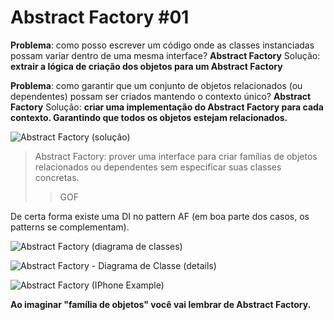 # Abstract Factory #01

**Problema**: como posso escrever um código onde as classes instanciadas possam variar dentro de uma mesma interface? **Abstract Factory**
Solução: **extrair a lógica de criação dos objetos para um Abstract Factory**

**Problema**: como garantir que um conjunto de objetos relacionados (ou dependentes) possam ser criados mantendo o contexto único? **Abstract Factory**
Solução: **criar uma implementação do Abstract Factory para cada contexto. Garantindo que todos os objetos estejam relacionados.**

![Abstract Factory (solução)](https://m0w0rg.dm.files.1drv.com/y4mAZblKLzA9JVJoEzn_xmf87qRL2Wvl5d46t8tgH2N6k1TSW3uZZSv68ITyJnK7JS8qzaN7iZipnJKacw7OBjluFa6wBb8u0G7jnsFc80P0MaQHe5_601zx_ntqTArkul8TtrX0fSMXWllSyiy_MvJ9RHmBWyl3mZajGwtxYSpsiFUyyiM4RKYoBOof1zrFbXEwkxbz8g-di2uocnZUnn3xA/Abstract%20Factory%20-%20Solu%C3%A7%C3%A3o.png?psid=1 "Abstract Factory (solução)")

> Abstract Factory: prover uma interface para criar famílias de objetos relacionados ou dependentes sem especificar suas classes concretas. 
>
> > GOF

De certa forma existe uma DI no pattern AF (em boa parte dos casos, os patterns se complementam).

![Abstract Factory (diagrama de classes)](https://nkw0rg.dm.files.1drv.com/y4mquao695-7022kssRHLGWxSUIl8-f5dof02lwPX2WiEf1AQqvbDPVU5XrJDyekbx3V9fSg4xL4hWszwrY0bXaa6HDHWo7hkGQGvIxumvPFInN9_CLBth1XswCg-ayN3thoNEwSsY54JC1YLvRDDhEgHJ-b2z4CXBbvIDKo9ex3ygvn8cJww1P4EJucx5vlM677qq4cpOkMOhSgCN8zXbByg/Abstract%20Factory%20-%20Diagrama%20de%20Classe.png?psid=1 "Abstract Factory (diagrama de classes)")

![Abstract Factory - Diagrama de Classe (details)](https://nuw0rg.dm.files.1drv.com/y4mjY44N2LgnCxEG3k0xstFlyrJwvS7wA23RCX_IWJp7sN04oWUVUWEeuQ2xsjyg9CCuWVckzy9kIGdWcy5VG2j_H0H0fiO0Y_NKWqXckDeZjMb-y8njiEKXgivvvwq_mZpQf98POQxp6DWb2sZsrBIa-64TKFB0c6_B7oZGv3PQeOXTeLIHTZ4xI_i7opqT-HU9Xkkx7Puw2V4RtOmB_rbAA/Abstract%20Factory%20-%20Diagrama%20de%20Classe%20%28details%29.png?psid=1 "Abstract Factory - Diagrama de Classe (details)")

![Abstract Factory (IPhone Example)](https://mew0rg.dm.files.1drv.com/y4mxEMFpQYmdjytp-ztmpCQL3Vf5K--aMs2nG67y7y8eD33oH5zksfIz4J3bAH17xJsFkHSjKtSRscKauWg8zL-Z3vTfaCNmsGRwDc_NAM8HvHPcBfHj-i1S5nQ2Tt1ykXPMsiHq977NP0p3af6BUVNpSm56BCdofbA5wjvo-d512N-_JAxvX7NGc8cEhgin9p-2En6Pts4dSyc-qXgWV9mLg/Abstract%20Factory%20%28IPhone%20Example%29.png?psid=1 "Abstract Factory (IPhone Example)")


**Ao imaginar "família de objetos" você vai lembrar de Abstract Factory.**